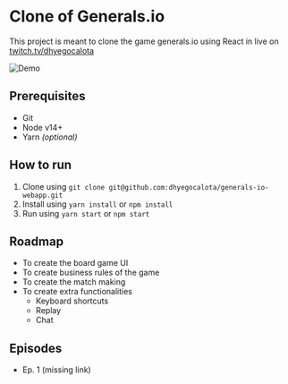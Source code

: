 # Clone of Generals.io
This project is meant to clone the game generals.io using React in live on [twitch.tv/dhyegocalota](https://twitch.tv/dhyegocalota)

![Demo](https://raw.githubusercontent.com/dhyegocalota/generals-io-webapp/master/demo.png)

## Prerequisites
- Git
- Node v14+
- Yarn *(optional)*

## How to run
1. Clone using `git clone git@github.com:dhyegocalota/generals-io-webapp.git`
2. Install using `yarn install` or `npm install`
3. Run using `yarn start` or `npm start`

## Roadmap
- To create the board game UI
- To create business rules of the game
- To create the match making
- To create extra functionalities
    - Keyboard shortcuts
    - Replay
    - Chat

## Episodes
- Ep. 1 (missing link)